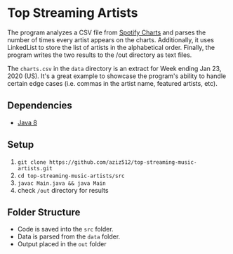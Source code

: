 # Top Streaming Artists

The program analyzes a CSV file from [Spotify Charts](https://spotifycharts.com/) and parses the number of times every artist appears on the charts. Additionally, it uses LinkedList to store the list of artists in the alphabetical order. Finally, the program writes the two results to the /out directory as text files.

The `charts.csv` in the `data` directory is an extract for Week ending Jan 23, 2020 (US). It's a great example to showcase the program's ability to handle certain edge cases (i.e. commas in the artist name, featured artists, etc).
## Dependencies

* [Java 8](https://docs.oracle.com/javase/8/docs/api/index.html)

## Setup
1) `git clone https://github.com/aziz512/top-streaming-music-artists.git`
2) `cd top-streaming-music-artists/src`
3) `javac Main.java && java Main` 
4) check `/out` directory for results

## Folder Structure

* Code is saved into the `src` folder.
* Data is parsed from the `data` folder.
* Output placed in the `out` folder